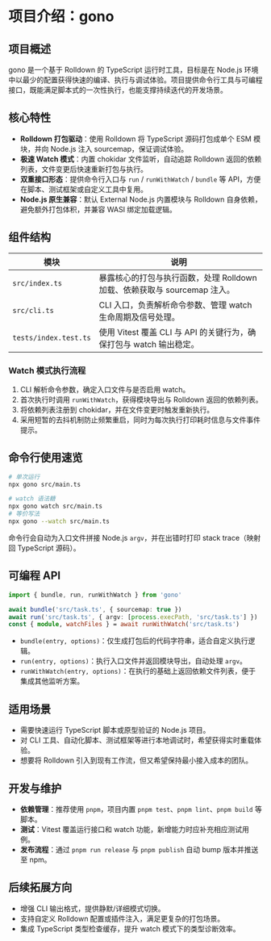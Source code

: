 # 项目介绍：gono

## 项目概述

gono 是一个基于 Rolldown 的 TypeScript 运行时工具，目标是在 Node.js 环境中以最少的配置获得快速的编译、执行与调试体验。项目提供命令行工具与可编程接口，既能满足脚本式的一次性执行，也能支撑持续迭代的开发场景。

## 核心特性

- **Rolldown 打包驱动**：使用 Rolldown 将 TypeScript 源码打包成单个 ESM 模块，并向 Node.js 注入 sourcemap，保证调试体验。
- **极速 Watch 模式**：内置 chokidar 文件监听，自动追踪 Rolldown 返回的依赖列表，文件变更后快速重新打包与执行。
- **双重接口形态**：提供命令行入口与 `run` / `runWithWatch` / `bundle` 等 API，方便在脚本、测试框架或自定义工具中复用。
- **Node.js 原生兼容**：默认 External Node.js 内置模块与 Rolldown 自身依赖，避免额外打包体积，并兼容 WASI 绑定加载逻辑。

## 组件结构

| 模块 | 说明 |
| --- | --- |
| `src/index.ts` | 暴露核心的打包与执行函数，处理 Rolldown 加载、依赖获取与 sourcemap 注入。
| `src/cli.ts` | CLI 入口，负责解析命令参数、管理 watch 生命周期及信号处理。
| `tests/index.test.ts` | 使用 Vitest 覆盖 CLI 与 API 的关键行为，确保打包与 watch 输出稳定。

### Watch 模式执行流程

1. CLI 解析命令参数，确定入口文件与是否启用 watch。
2. 首次执行时调用 `runWithWatch`，获得模块导出与 Rolldown 返回的依赖列表。
3. 将依赖列表注册到 chokidar，并在文件变更时触发重新执行。
4. 采用短暂的去抖机制防止频繁重启，同时为每次执行打印耗时信息与文件事件提示。

## 命令行使用速览

```bash
# 单次运行
npx gono src/main.ts

# watch 语法糖
npx gono watch src/main.ts
# 等价写法
npx gono --watch src/main.ts
```

命令行会自动为入口文件拼接 Node.js `argv`，并在出错时打印 stack trace（映射回 TypeScript 源码）。

## 可编程 API

```ts
import { bundle, run, runWithWatch } from 'gono'

await bundle('src/task.ts', { sourcemap: true })
await run('src/task.ts', { argv: [process.execPath, 'src/task.ts'] })
const { module, watchFiles } = await runWithWatch('src/task.ts')
```

- `bundle(entry, options)`：仅生成打包后的代码字符串，适合自定义执行逻辑。
- `run(entry, options)`：执行入口文件并返回模块导出，自动处理 `argv`。
- `runWithWatch(entry, options)`：在执行的基础上返回依赖文件列表，便于集成其他监听方案。

## 适用场景

- 需要快速运行 TypeScript 脚本或原型验证的 Node.js 项目。
- 对 CLI 工具、自动化脚本、测试框架等进行本地调试时，希望获得实时重载体验。
- 想要将 Rolldown 引入到现有工作流，但又希望保持最小接入成本的团队。

## 开发与维护

- **依赖管理**：推荐使用 `pnpm`，项目内置 `pnpm test`、`pnpm lint`、`pnpm build` 等脚本。
- **测试**：Vitest 覆盖运行接口和 watch 功能，新增能力时应补充相应测试用例。
- **发布流程**：通过 `pnpm run release` 与 `pnpm publish` 自动 bump 版本并推送至 npm。

## 后续拓展方向

- 增强 CLI 输出格式，提供静默/详细模式切换。
- 支持自定义 Rolldown 配置或插件注入，满足更复杂的打包场景。
- 集成 TypeScript 类型检查缓存，提升 watch 模式下的类型诊断效率。
